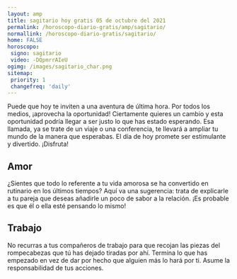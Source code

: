 ```yaml
---
layout: amp
title: sagitario hoy gratis 05 de octubre del 2021 
permalink: /horoscopo-diario-gratis/amp/sagitario/
normallink: /horoscopo-diario-gratis/sagitario/
home: FALSE
horoscopo:
 signo: sagitario
 video: -DQpmrrAIeU
ogimg: /images/sagitario_char.png
sitemap:
 priority: 1
 changefreq: 'daily'
---
```



Puede que hoy te inviten a una aventura de última hora. Por todos los medios, ¡aprovecha la oportunidad! Ciertamente quieres un cambio y esta oportunidad podría llegar a ser justo lo que has estado esperando. Esa llamada, ya se trate de un viaje o una conferencia, te llevará a ampliar tu mundo de la manera que esperabas. El día de hoy promete ser estimulante y divertido. ¡Disfruta!

## Amor

¿Sientes que todo lo referente a tu vida amorosa se ha convertido en rutinario en los últimos tiempos? Aquí va una sugerencia: trata de explicarle a tu pareja que deseas añadirle un poco de sabor a la relación. ¡Es probable es que él o ella esté pensando lo mismo!

## Trabajo

No recurras a tus compañeros de trabajo para que recojan las piezas del rompecabezas que tú has dejado tiradas por ahí. Termina lo que has empezado en vez de dar por hecho que alguien más lo hará por ti. Asume la responsabilidad de tus acciones.
